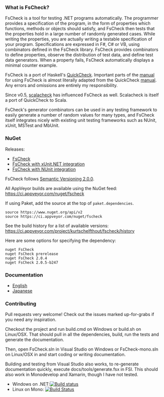 
### What is FsCheck? ###

FsCheck is a tool for testing .NET programs automatically. The programmer provides a specification of the program, in the form of properties which functions, methods or objects should satisfy, and FsCheck then tests that the properties hold in a large number of randomly generated cases. While writing the properties, you are actually writing a testable specification of your program. Specifications are expressed in F#, C# or VB, using combinators defined in the FsCheck library. FsCheck provides combinators to define properties, observe the distribution of test data, and define test data generators. When a property fails, FsCheck automatically displays a minimal counter example.

FsCheck is a port of Haskell's [QuickCheck](http://www.cse.chalmers.se/~rjmh/QuickCheck/). Important parts of the [manual](https://fscheck.github.io/FsCheck/) for using FsCheck is almost literally adapted from the QuickCheck [manual](http://www.cse.chalmers.se/~rjmh/QuickCheck/manual.html). Any errors and omissions are entirely my responsibility.

Since v0.5, [scalacheck](https://github.com/rickynils/scalacheck) has influenced FsCheck as well. Scalacheck is itself a port of QuickCheck to Scala.

FsCheck's generator combinators can be used in any testing framework to easily generate a number of random values for many types, and FsCheck itself integrates nicely with existing unit testing frameworks such as NUnit, xUnit, MSTest and MbUnit.

### NuGet ###

Releases:

* [FsCheck](http://nuget.org/List/Packages/FsCheck)
* [FsCheck with xUnit.NET integration](http://nuget.org/List/Packages/FsCheck.Xunit)
* [FsCheck with NUnit integration](http://www.nuget.org/packages/FsCheck.Nunit/)
 
FsCheck follows [Semantic Versioning 2.0.0](http://semver.org/spec/v2.0.0.html).

All AppVeyor builds are available using the NuGet feed: https://ci.appveyor.com/nuget/fscheck

If using Paket, add the source at the top of `paket.dependencies`.

```
source https://www.nuget.org/api/v2
source https://ci.appveyor.com/nuget/fscheck
```

See the build history for a list of available versions: https://ci.appveyor.com/project/kurtschelfthout/fscheck/history

Here are some options for specifying the dependency:

```
nuget FsCheck
nuget FsCheck prerelease
nuget FsCheck 2.0.4
nuget FsCheck 2.0.5-b247
```

### Documentation ###

* [English](https://fscheck.github.io/FsCheck/)
* [Japanese](https://fscheck.github.io/FsCheck/ja)

### Contributing ###

Pull requests very welcome! Check out the issues marked up-for-grabs if you need any inspiration.

Checkout the project and run build.cmd on Windows or build.sh on Linux/OSX. That should pull in all the dependencies, build, run the tests and generate the documentation.

Then, open FsCheck.sln in Visual Studio on Windows or FsCheck-mono.sln on Linux/OSX in and start coding or writing documentation. 

Building and testing from Visual Studio also works, to re-generate documentation quickly, execute docs/tools/generate.fsx in FSI. This should also work in Monodevelop and Xamarin, though I have not tested.

- Windows on .NET:[![Build status](https://ci.appveyor.com/api/projects/status/7ytaslpgxxtw7036/branch/master)](https://ci.appveyor.com/project/kurtschelfthout/fscheck)
- Linux on Mono: [![Build Status](https://travis-ci.org/fscheck/FsCheck.svg?branch=master)](https://travis-ci.org/fscheck/FsCheck)




